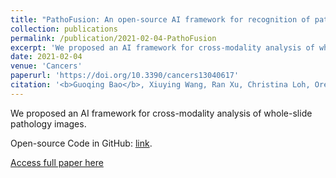 ```yaml
---
title: "PathoFusion: An open-source AI framework for recognition of pathomorphological features and mapping of immunohistochemical data "
collection: publications
permalink: /publication/2021-02-04-PathoFusion
excerpt: 'We proposed an AI framework for cross-modality analysis of whole-slide pathology images. Code: https://github.com/guoqingbao/Pathofusion.'
date: 2021-02-04
venue: 'Cancers'
paperurl: 'https://doi.org/10.3390/cancers13040617'
citation: '<b>Guoqing Bao</b>, Xiuying Wang, Ran Xu, Christina Loh, Oreoluwa Daniel Adeyinka, Dula Asheka Pieris, Svetlana Cherepanoff, Gary Gracie, Maggie Lee, Kerrie L. McDonald, Anna K. Nowak, Richard Banati, Michael E. Buckland, and Manuel B. Graeber, (2021). &quot;PathoFusion: An open-source AI framework for recognition of pathomorphological features and mapping of immunohistochemical data&quot; <i>Cancers</i>. 13(4):617.'
---
```

We proposed an AI framework for cross-modality analysis of whole-slide pathology images. 

Open-source Code in GitHub: [link](https://github.com/guoqingbao/Pathofusion).

[Access full paper here](https://doi.org/10.3390/cancers13040617)